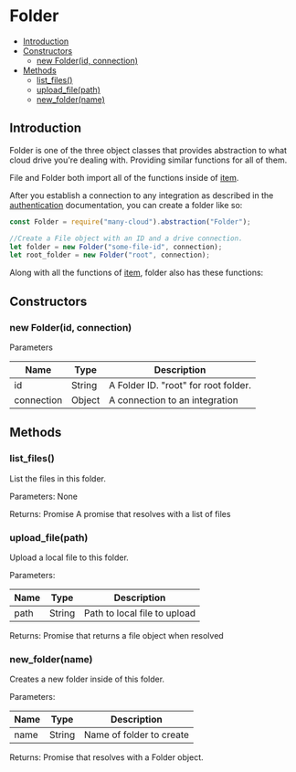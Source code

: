 ﻿# Folder
- [Introduction](#introduction)
- [Constructors](#constructors)
  * [new Folder(id, connection)](#new-folderid-connection)
- [Methods](#methods)
  * [list_files()](#list_files)
  * [upload_file(path)](#upload_filepath)
  * [new_folder(name)](#new_foldername)
## Introduction
Folder is one of the three object classes that provides abstraction to what cloud drive you're dealing with. Providing similar functions for all of them.

File and Folder both import all of the functions inside of [item](item.md).

After you establish a connection to any integration as described in the [authentication](authentication.md) documentation, you can create a folder like so:
```js
const Folder = require("many-cloud").abstraction("Folder");

//Create a File object with an ID and a drive connection.
let folder = new Folder("some-file-id", connection);
let root_folder = new Folder("root", connection);
```

Along with all the functions of [item](item.md), folder also has these functions:

## Constructors

### new Folder(id, connection)

Parameters

| Name | Type | Description |
| -- | -- | -- |
| id | String | A Folder ID. "root" for root folder. |
| connection | Object | A connection to an integration |

## Methods

### list_files()
List the files in this folder.

Parameters: None

Returns: Promise A promise that resolves with a list of files

### upload_file(path)
Upload a local file to this folder.

Parameters:

| Name | Type | Description |
| -- | -- | -- |
| path | String | Path to local file to upload |

Returns: Promise that returns a file object when resolved

### new_folder(name)
Creates a new folder inside of this folder.

Parameters:

| Name | Type | Description |
| -- | -- | -- |
| name| String | Name of folder to create |

Returns: Promise that resolves with a Folder object.
